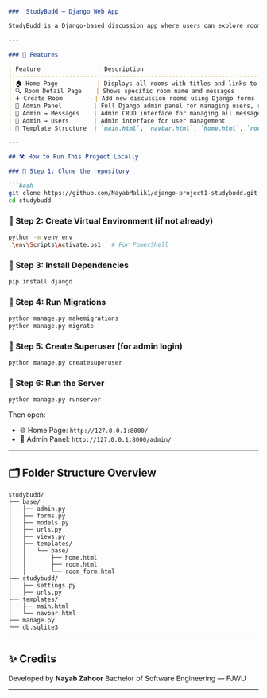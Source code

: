 


````markdown
###  StudyBudd — Django Web App

StudyBudd is a Django-based discussion app where users can explore rooms, join topics, and collaborate by posting messages. Admins can manage users, topics, and messages.

---

### 🚀 Features

| Feature                | Description                                                                                   | Link (Localhost)                                |
|------------------------|-----------------------------------------------------------------------------------------------|-------------------------------------------------|
| 🏠 Home Page           | Displays all rooms with titles and links to details                                           | [http://127.0.0.1:8000/](http://127.0.0.1:8000/) |
| 🔍 Room Detail Page    | Shows specific room name and messages                                                        | `/room/<id>/`                                   |
| ➕ Create Room         | Add new discussion rooms using Django forms                                                   | [http://127.0.0.1:8000/create-room/](http://127.0.0.1:8000/create-room/) |
| 🔐 Admin Panel         | Full Django admin panel for managing users, rooms, and messages                              | [http://127.0.0.1:8000/admin/](http://127.0.0.1:8000/admin/) |
| 🧾 Admin → Messages    | Admin CRUD interface for managing all messages                                                | [http://127.0.0.1:8000/admin/base/message/](http://127.0.0.1:8000/admin/base/message/) |
| 👤 Admin → Users       | Admin interface for user management                                                           | [http://127.0.0.1:8000/admin/auth/user/](http://127.0.0.1:8000/admin/auth/user/) |
| 🧩 Template Structure  | `main.html`, `navbar.html`, `home.html`, `room.html`, `room_form.html`                        | (Base Template Inheritance)                     |

---

## 🛠️ How to Run This Project Locally

### 🔹 Step 1: Clone the repository

```bash
git clone https://github.com/NayabMalik1/django-project1-studybudd.git
cd studybudd
````

### 🔹 Step 2: Create Virtual Environment (if not already)

```bash
python -m venv env
.\env\Scripts\Activate.ps1   # For PowerShell
```

### 🔹 Step 3: Install Dependencies

```bash
pip install django
```

### 🔹 Step 4: Run Migrations

```bash
python manage.py makemigrations
python manage.py migrate
```

### 🔹 Step 5: Create Superuser (for admin login)

```bash
python manage.py createsuperuser
```

### 🔹 Step 6: Run the Server

```bash
python manage.py runserver
```

Then open:

* 🌐 Home Page: `http://127.0.0.1:8000/`
* 🔐 Admin Panel: `http://127.0.0.1:8000/admin/`

---

## 🗂️ Folder Structure Overview

```
studybudd/
├── base/
│   ├── admin.py
│   ├── forms.py
│   ├── models.py
│   ├── urls.py
│   ├── views.py
│   ├── templates/
│   │   └── base/
│   │       ├── home.html
│   │       ├── room.html
│   │       └── room_form.html
├── studybudd/
│   ├── settings.py
│   ├── urls.py
├── templates/
│   ├── main.html
│   └── navbar.html
├── manage.py
└── db.sqlite3
```

---

## ✨ Credits

Developed by **Nayab Zahoor**
Bachelor of Software Engineering — FJWU

---

